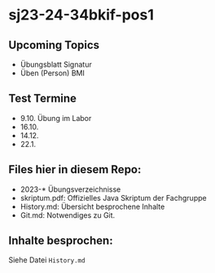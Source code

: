 # sj23-24-34bkif-pos1

## Upcoming Topics

-   Übungsblatt Signatur
-   Üben (Person) BMI

## Test Termine

-   9.10. Übung im Labor
-   16.10.
-   14.12.
-   22.1.

## Files hier in diesem Repo:

-   2023-\* Übungsverzeichnisse
-   skriptum.pdf: Offizielles Java Skriptum der Fachgruppe
-   History.md: Übersicht besprochene Inhalte
-   Git.md: Notwendiges zu Git.

## Inhalte besprochen:

Siehe Datei `History.md`
